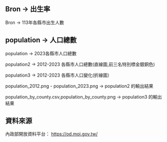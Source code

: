 ## **Bron -> 出生率**

Bron -> 113年各縣市出生人數





## **population -> 人口總數**

population -> 2023各縣市人口總數

population2 -> 2012-2023 各縣市人口總數(直線圖,前三名特別標金銀銅色)

population3 -> 2012-2023 各縣市人口變化(折線圖）

population_2012.png - population_2023.png -> population2 的輸出結果

population_by_county.csv,population_by_county.png -> population3 的輸出結果

## 資料來源
內政部開放資料平台：
https://od.moi.gov.tw/
